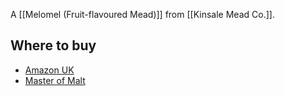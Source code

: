 A [[Melomel (Fruit-flavoured Mead)]] from [[Kinsale Mead Co.]].

## Where to buy

- [Amazon UK](https://www.amazon.co.uk/Kinsale-Mead-Hazy-Summer-70/dp/B07RMMRWFJ?keywords=kinsale+mead&qid=1637085607&qsid=258-9263141-8015043&sr=8-2&sres=B07R3V3884%2CB07RMMRWFJ%2CB07ZQ5X5K1%2CB07R852XKY%2CB07H94SYSJ%2CB084VV39L7%2CB00EVVQ1WA%2CB081Z68C9H%2CB08CVPXNTP%2CB07DW9WM6P%2CB08NYR4R93%2CB07KS4PNHN%2CB094JXN14K%2CB08TRC5FDZ%2CB08TMP699L%2CB07VGSQW9P%2CB08YRMDV19%2CB007K9EDFM%2CB07GZTN819%2CB07H952LKB&srpt=WINE&linkCode=sl1&tag=traditionalmead-21&linkId=b3bd38087dcb269690d667ea05f77724&language=en_GB&ref_=as_li_ss_tl)
- [Master of Malt](https://scripts.affiliatefuture.com/AFClick.asp?affiliateID=345342&merchantID=7042&programmeID=25000&mediaID=0&tracking=&afsource=60&url=https%3a%2f%2fwww.masterofmalt.com%2fmead%2fkinsale-mead-co%2fkinsale-hazy-summer-mead%2f%3fsrh%3d1)
